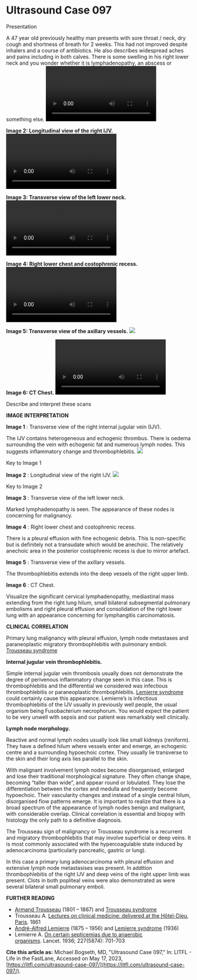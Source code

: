 # Ultrasound Case 097
Presentation


A 47 year old previously healthy man presents with sore throat / neck, dry cough and shortness of breath for 2 weeks. This had not improved despite inhalers and a course of antibiotics. He also describes widespread aches and pains including in both calves. There is some swelling in his right lower neck and you wonder whether it is lymphadenopathy, an abscess or something else.
![](https://litfl.com/wp-content/uploads/2019/06/Ultrasound-Case-097-1.mp4)

**Image 2: Longitudinal view of the right IJV.** 
![](https://litfl.com/wp-content/uploads/2019/06/Ultrasound-Case-097-2-Long-RIJV.mp4)

**Image 3: Transverse view of the left lower neck.** 
![](https://litfl.com/wp-content/uploads/2019/06/Ultrasound-Case-097-3-Transverse-LIJV.mp4)

**Image 4: Right lower chest and costophrenic recess.** 
![](https://litfl.com/wp-content/uploads/2019/06/Ultrasound-Case-097-4-Right-chest.mp4)

**Image 5: Transverse view of the axillary vessels.** 
![](https://litfl.com/wp-content/uploads/2018/12/Ultrasound-Case-097-5-R-Axillary-vein-DVT-thrombophlebitis.jpg)

**Image 6: CT Chest.** 
![](https://litfl.com/wp-content/uploads/2019/06/Ultrasound-Case-097-5-CTPA.mp4)


Describe and interpret these scans

**IMAGE INTERPRETATION** 



**Image 1** : Transverse view of the right internal jugular vein (IJV). 


The IJV contains heterogeneous and echogenic thrombus. There is oedema surrounding the vein with echogenic fat and numerous lymph nodes. This suggests inflammatory change and thrombophlebitis. 
![](https://litfl.com/wp-content/uploads/2018/12/Ultrasound-Case-097-7-Key-to-image-1.jpg)

Key to Image 1



**Image 2** : Longitudinal view of the right IJV. 
![](https://litfl.com/wp-content/uploads/2018/12/Ultrasound-Case-097-8-Key-to-image-2.jpg)

Key to Image 2



**Image 3** : Transverse view of the left lower neck. 


Marked lymphadenopathy is seen. The appearance of these nodes is concerning for malignancy. 



**Image 4** : Right lower chest and costophrenic recess.


There is a pleural effusion with fine echogenic debris. This is non-specific but is definitely not a transudate which would be anechoic. The relatively anechoic area in the posterior costophrenic recess is due to mirror artefact. 



**Image 5** : Transverse view of the axillary vessels. 


The thrombophlebitis extends into the deep vessels of the right upper limb. 



**Image 6** : CT Chest. 


Visualize the significant cervical lymphadenopathy, mediastinal mass extending from the right lung hilum, small bilateral subsegmental pulmonary embolisms and right pleural effusion and consolidation of the right lower lung with an appearance concerning for lymphangitis carcinomatosis. 


**CLINICAL CORRELATION** 


Primary lung malignancy with pleural effusion, lymph node metastases and paraneoplastic migratory thrombophlebitis with pulmonary emboli. [Trousseau syndrome](https://litfl.com/armand-trousseau/)



**Internal jugular vein thrombophlebitis.** 


Simple internal jugular vein thrombosis usually does not demonstrate the degree of perivenous inflammatory change seen in this case. This is thrombophlebitis and the differential we considered was infectious thrombophlebitis or paraneoplastic thrombophlebitis. [Lemierre syndrome](https://litfl.com/lemierres-syndrome/) could certainly cause this appearance. Lemierre’s is infectious thrombophlebitis of the IJV usually in previously well people, the usual organism being Fusobacterium necrophorum. You would expect the patient to be very unwell with sepsis and our patient was remarkably well clinically. 



**Lymph node morphology.** 


Reactive and normal lymph nodes usually look like small kidneys (reniform). They have a defined hilum where vessels enter and emerge, an echogenic centre and a surrounding hypoechoic cortex. They usually lie transverse to the skin and their long axis lies parallel to the skin. 


With malignant involvement lymph nodes become disorganised, enlarged and lose their traditional morphological signature. They often change shape, becoming “taller than wide”, and appear round or lobulated. They lose the differentiation between the cortex and medulla and frequently become hypoechoic. Their vascularity changes and instead of a single central hilum, disorganised flow patterns emerge. It is important to realize that there is a broad spectrum of the appearance of lymph nodes benign and malignant, with considerable overlap. Clinical correlation is essential and biopsy with histology the only path to a definitive diagnosis. 


The Trousseau sign of malignancy or Trousseau syndrome is a recurrent and migratory thrombophlebitis that may involve superficial or deep veins. It is most commonly associated with the hypercoagulable state induced by adenocarcinoma (particularly pancreatic, gastric or lung). 


In this case a primary lung adenocarcinoma with pleural effusion and extensive lymph node metastasises was present. In addition thrombophlebitis of the right IJV and deep veins of the right upper limb was present. Clots in both popliteal veins were also demonstrated as were several bilateral small pulmonary emboli. 

**FURTHER READING** 

- [Armand Trousseau](https://litfl.com/armand-trousseau/) (1801 – 1867) and [Trousseau syndrome](https://litfl.com/armand-trousseau/)
- Trousseau A. [Lectures on clinical medicine: delivered at the Hôtel-Dieu, Paris](https://archive.org/details/03452328.5858.emory.edu/page/n7). 1861
- [André-Alfred Lemierre](https://litfl.com/andre-lemierre/) (1875 – 1956) and [Lemierre syndrome](https://litfl.com/lemierres-syndrome/) (1936)
- Lemierre A. [On certain septicemias due to anaerobic organisms](https://www.sciencedirect.com/science/article/pii/S0140673600570354). Lancet. 1936; 227(5874): 701-703

**Cite this article as:**  Michael Bogseth, MD, "Ultrasound Case 097," In: LITFL - Life in the FastLane, Accessed on May 17, 2023, [https://litfl.com/ultrasound-case-097/](https://litfl.com/ultrasound-case-097/).


